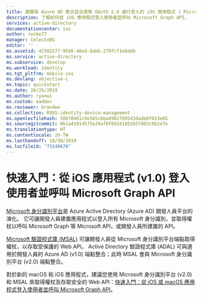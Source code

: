 ```yaml
---
title: 建置與 Azure AD 整合並且使用 OAuth 2.0 進行登入的 iOS 應用程式 | Microsoft Docs
description: 了解如何從 iOS 應用程式登入使用者並呼叫 Microsoft Graph API。
services: active-directory
documentationcenter: ios
author: rwike77
manager: CelesteDG
editor: ''
ms.assetid: 42303177-9566-48ed-8abb-279fcf1e6ddb
ms.service: active-directory
ms.subservice: develop
ms.workload: identity
ms.tgt_pltfrm: mobile-ios
ms.devlang: objective-c
ms.topic: quickstart
ms.date: 10/25/2019
ms.author: ryanwi
ms.custom: aaddev
ms.reviewer: brandwe
ms.collection: M365-identity-device-management
ms.openlocfilehash: 58b78461c9e585cbba4902799543dadb0f013e85
ms.sourcegitcommit: 0b1a4101d575e28af0f0d161852b57d82c9b2a7e
ms.translationtype: HT
ms.contentlocale: zh-TW
ms.lasthandoff: 10/30/2019
ms.locfileid: "73149676"
---
```

# <a name="quickstart-sign-in-users-and-call-the-microsoft-graph-api-from-an-ios-app-v10"></a>快速入門：從 iOS 應用程式 (v1.0) 登入使用者並呼叫 Microsoft Graph API

[Microsoft 身分識別平台](v2-overview.md)是 Azure Active Directory (Azure AD) 開發人員平台的演化。 它可讓開發人員建置應用程式以登入所有 Microsoft 身分識別，並取得權杖以呼叫 Microsoft Graph 等 Microsoft API，或開發人員所建置的 API。

[Microsoft 驗證程式庫 (MSAL)](msal-overview.md) 可讓開發人員從 Microsoft 身分識別平台端點取得權杖，以存取受保護的 Web API。 Active Directory 驗證程式庫 (ADAL) 可與適用於開發人員的 Azure AD (v1.0) 端點整合；此時 MSAL 會與 Microsoft 身分識別平台 (v2.0) 端點整合。

對於新的 macOS 和 iOS 應用程式，建議您使用 Microsoft 身分識別平台 (v2.0) 和 MSAL 來取得權杖及存取安全的 Web API：[快速入門：從 iOS 或 macOS 應用程式登入使用者並呼叫 Microsoft Graph API](quickstart-v2-ios.md)。

